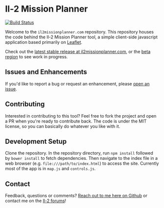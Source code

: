 # Il-2 Mission Planner

[![Build Status](https://travis-ci.org/gavincabbage/bos-mission-planner.svg?branch=master)](https://travis-ci.org/gavincabbage/bos-mission-planner)

Welcome to the `il2missionplanner.com` repository. This repository houses the code behind the Il-2 Mission Planner tool, a simple client-side javascript application based primarily on [Leaflet](http://leafletjs.com/).

Check out the [latest stable release at il2missionplanner.com](http://il2missionplanner.com), or the [beta region](http://beta.il2missionplanner.com) to see work in progress.

## Issues and Enhancements

If you'd like to report a bug or request an enhancement, please [open an issue](https://github.com/gavincabbage/il2missionplanner.com/issues).

## Contributing

Interested in contributing to this tool? Feel free to fork the project and open a PR when you're ready to contribute back. The code is under the MIT license, so you can basically do whatever you like with it.

## Development Setup

Clone the repository. In the repository directory, run `npm install` followed by `bower install` to fetch dependencies. Then navigate to the index file in a web browser (e.g. `file:///path/to/index.html`) to access the site. Currently most of the app is in `map.js` and `controls.js`.

## Contact

Feedback, questions or comments? [Reach out to me here on Github](https://github.com/gavincabbage) or contact me on the [Il-2 forums](http://forum.il2sturmovik.com/user/90440-curiousgamblerr/)!
